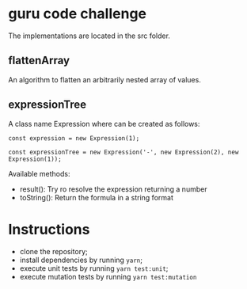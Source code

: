 # guru code challenge
The implementations are located in the src folder.

## flattenArray
An algorithm to flatten an arbitrarily nested array of values.


## expressionTree
A class name Expression where can be created as follows:

`
const expression = new Expression(1);
`

`
const expressionTree = new Expression('-', new Expression(2), new Expression(1));
`

Available methods:
- result(): Try ro resolve the expression returning a number
- toString(): Return the formula in a string format

# Instructions
- clone the repository;
- install dependencies by running `yarn`;
- execute unit tests by running `yarn test:unit`;
- execute mutation tests by running `yarn test:mutation`